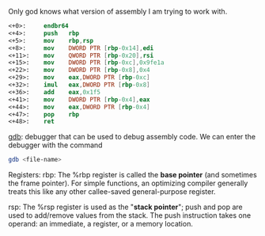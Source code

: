 Only god knows what version of assembly I am trying to work with.
```nasm
<+0>:     endbr64 
<+4>:     push   rbp
<+5>:     mov    rbp,rsp
<+8>:     mov    DWORD PTR [rbp-0x14],edi
<+11>:    mov    QWORD PTR [rbp-0x20],rsi
<+15>:    mov    DWORD PTR [rbp-0xc],0x9fe1a
<+22>:    mov    DWORD PTR [rbp-0x8],0x4
<+29>:    mov    eax,DWORD PTR [rbp-0xc]
<+32>:    imul   eax,DWORD PTR [rbp-0x8]
<+36>:    add    eax,0x1f5
<+41>:    mov    DWORD PTR [rbp-0x4],eax
<+44>:    mov    eax,DWORD PTR [rbp-0x4]
<+47>:    pop    rbp
<+48>:    ret
```

[gdb](https://sourceware.org/gdb/):
debugger that can be used to debug assembly code. We can enter the debugger with the command 
```bash
gdb <file-name>
```

Registers:
rbp: The %rbp register is called the **base pointer** (and sometimes the frame pointer). For simple functions, an optimizing compiler generally treats this like any other callee-saved general-purpose register.

rsp: The %rsp register is used as the "**stack pointer**"; push and pop are used to add/remove values from the stack. The push instruction takes one operand: an immediate, a register, or a memory location.


